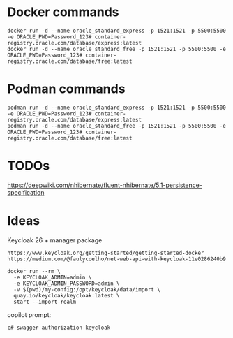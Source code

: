 # Docker commands
```
docker run -d --name oracle_standard_express -p 1521:1521 -p 5500:5500 -e ORACLE_PWD=Password_123# container-registry.oracle.com/database/express:latest
docker run -d --name oracle_standard_free -p 1521:1521 -p 5500:5500 -e ORACLE_PWD=Password_123# container-registry.oracle.com/database/free:latest
```
# Podman commands
```
podman run -d --name oracle_standard_express -p 1521:1521 -p 5500:5500 -e ORACLE_PWD=Password_123# container-registry.oracle.com/database/express:latest
podman run -d --name oracle_standard_free -p 1521:1521 -p 5500:5500 -e ORACLE_PWD=Password_123# container-registry.oracle.com/database/free:latest
```

# TODOs
https://deepwiki.com/nhibernate/fluent-nhibernate/5.1-persistence-specification

# Ideas
Keycloak 26 + manager package
```
https://www.keycloak.org/getting-started/getting-started-docker
https://medium.com/@faulycoelho/net-web-api-with-keycloak-11e0286240b9
```
```
docker run --rm \
  -e KEYCLOAK_ADMIN=admin \
  -e KEYCLOAK_ADMIN_PASSWORD=admin \
  -v $(pwd)/my-config:/opt/keycloak/data/import \
  quay.io/keycloak/keycloak:latest \
  start --import-realm
```
copilot prompt:
```
c# swagger authorization keycloak
```